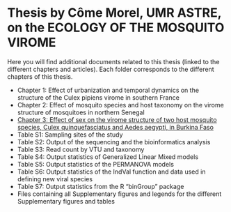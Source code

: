 # Thesis by Côme Morel, UMR ASTRE, on the ECOLOGY OF THE MOSQUITO VIROME
Here you will find additional documents related to this thesis (linked to the different chapters and articles). 
Each folder corresponds to the different chapters of this thesis. 
 - Chapter 1: Effect of urbanization and temporal dynamics on the structure of the Culex pipiens virome in southern France
 - Chapter 2: Effect of mosquito species and host taxonomy on the virome structure of mosquitoes in northern Senegal
 -  [Chapter 3: Effect of sex on the virome structure of two host mosquito species, Culex quinquefasciatus and Aedes aegypti, in Burkina Faso](https://github.com/ComeMorel/Thesis/tree/main/Chapter%203%3A%20Effect%20of%20the%20sex)
   - Table S1: Sampling sites of the study
   - Table S2: Output of the sequencing and the bioinformatics analysis
   - Table S3: Read count by VTU and taxonomy
   - Table S4: Output statistics of Generalized Linear Mixed models
   - Table S5: Output statistics of the PERMANOVA models
   - Table S6: Output statistics of the IndVal function and data used in defining new viral species
   - Table S7: Output statistics from the R “binGroup” package
   - Files containing all Supplementary figures and legends for the different Supplementary figures and tables
